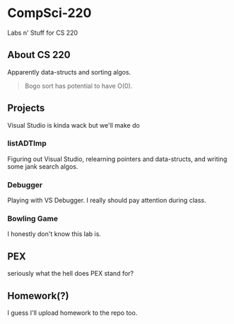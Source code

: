 # CompSci-220
Labs n' Stuff for CS 220

## About CS 220
Apparently data-structs and sorting algos. 

>Bogo sort has potential to have O(0).

## Projects
Visual Studio is kinda wack but we'll make do

### listADTImp
Figuring out Visual Studio, relearning pointers and data-structs, and writing some jank search algos.

### Debugger
Playing with VS Debugger. I really should pay attention during class.

### Bowling Game
I honestly don't know this lab is.

## PEX
seriously what the hell does PEX stand for?

## Homework(?)
I guess I'll upload homework to the repo too.